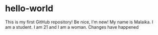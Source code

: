 # hello-world
This is my first GitHub repository! Be nice, I'm new!
My name is Malaika. I am a  student. I am 21 and I am a woman.
Changes have happened
